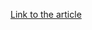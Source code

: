 [Link to the article](https://posts.specterops.io/misconfiguration-manager-detection-updates-8a9828b72dbf?source=rss----f05f8696e3cc---4)
